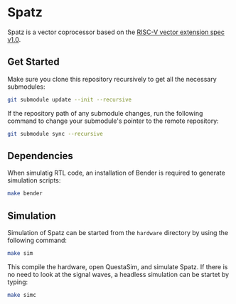 # Spatz

Spatz is a vector coprocessor based on the [RISC-V vector extension spec v1.0](https://github.com/riscv/riscv-v-spec/releases/tag/v1.0).

## Get Started

Make sure you clone this repository recursively to get all the necessary submodules:

```bash
git submodule update --init --recursive
```

If the repository path of any submodule changes, run the following command to change your submodule's pointer to the remote repository:

```bash
git submodule sync --recursive
```

## Dependencies

When simulatig RTL code, an installation of Bender is required to generate simulation scripts:

```bash
make bender
```

## Simulation

Simulation of Spatz can be started from the `hardware` directory by using the following command:

```bash
make sim
```

This compile the hardware, open QuestaSim, and simulate Spatz. If there is no need to look at the signal waves, a headless simulation can be startet by typing:

```bash
make simc
```

